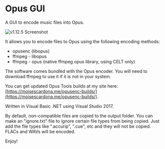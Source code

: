 # Opus GUI
A GUI to encode music files into Opus.

![v1.12.5 Screenshot](https://moisescardona.me/wp-content/uploads/2019/06/Opus-GUI-v1.12.5.png)

It allows you to encode files to Opus using the following encoding methods:

* opusenc (libopus)
* ffmpeg - libopus
* ffmpeg - opus (native ffmpeg opus library, using CELT only)

The software comes bundled with the Opus encoder. You will need to download ffmpeg to use it if it is not in your system.

You can get updated Opus Tools builds at my site here: [https://moisescardona.me/opusenc-builds/](https://moisescardona.me/opusenc-builds/).

Written in Visual Basic .NET using Visual Studio 2017.

By default, non-compatible files are copied to the output folder. You can make an "ignore.txt" file to ignore certain file types from being copied. Just add the file types like ".accurip", ".cue", etc and they will not be copied. FLACs and WAVs will be encoded.

Enjoy!
